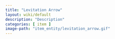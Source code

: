 ```yaml
---
title: "Levitation Arrow"
layout: wiki/default
description: "Description"
categories: [ item ]
image-path: "item_entity/levitation_arrow.gif"
---
```

